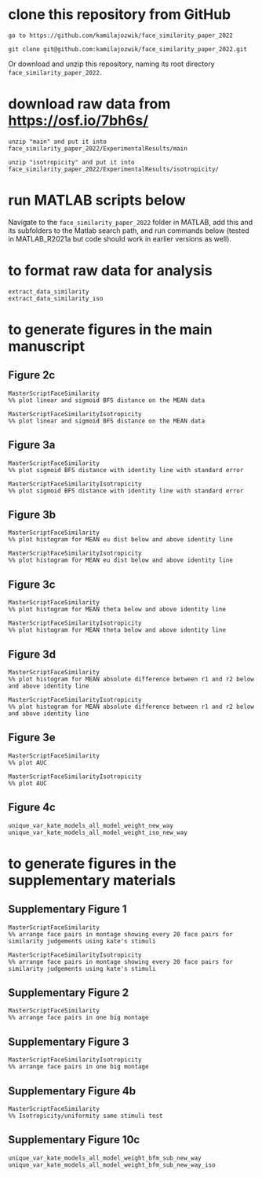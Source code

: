 # clone this repository from GitHub
```
go to https://github.com/kamilajozwik/face_similarity_paper_2022
```
```
git clone git@github.com:kamilajozwik/face_similarity_paper_2022.git
```
Or download and unzip this repository, naming its root directory `face_similarity_paper_2022`.

# download raw data from https://osf.io/7bh6s/
```
unzip "main" and put it into face_similarity_paper_2022/ExperimentalResults/main
```
```
unzip "isotropicity" and put it into face_similarity_paper_2022/ExperimentalResults/isotropicity/
```

# run MATLAB scripts below
Navigate to the `face_similarity_paper_2022` folder in MATLAB, add this and its subfolders to the Matlab search path, and run commands below (tested in MATLAB_R2021a but code should work in earlier versions as well).

# to format raw data for analysis
```
extract_data_similarity
extract_data_similarity_iso
```

# to generate figures in the main manuscript
## Figure 2c
```
MasterScriptFaceSimilarity
%% plot linear and sigmoid BFS distance on the MEAN data 

MasterScriptFaceSimilarityIsotropicity
%% plot linear and sigmoid BFS distance on the MEAN data 
```
## Figure 3a
```
MasterScriptFaceSimilarity
%% plot sigmoid BFS distance with identity line with standard error 
```
```
MasterScriptFaceSimilarityIsotropicity
%% plot sigmoid BFS distance with identity line with standard error 
```
## Figure 3b
```
MasterScriptFaceSimilarity
%% plot histogram for MEAN eu dist below and above identity line

MasterScriptFaceSimilarityIsotropicity
%% plot histogram for MEAN eu dist below and above identity line
```
## Figure 3c
```
MasterScriptFaceSimilarity
%% plot histogram for MEAN theta below and above identity line

MasterScriptFaceSimilarityIsotropicity
%% plot histogram for MEAN theta below and above identity line
```
## Figure 3d
```
MasterScriptFaceSimilarity
%% plot histogram for MEAN absolute difference between r1 and r2 below and above identity line

MasterScriptFaceSimilarityIsotropicity
%% plot histogram for MEAN absolute difference between r1 and r2 below and above identity line
```
## Figure 3e
```
MasterScriptFaceSimilarity
%% plot AUC

MasterScriptFaceSimilarityIsotropicity
%% plot AUC
```
## Figure 4c
```
unique_var_kate_models_all_model_weight_new_way
unique_var_kate_models_all_model_weight_iso_new_way
```

# to generate figures in the supplementary materials
## Supplementary Figure 1
```
MasterScriptFaceSimilarity
%% arrange face pairs in montage showing every 20 face pairs for similarity judgements using kate's stimuli

MasterScriptFaceSimilarityIsotropicity
%% arrange face pairs in montage showing every 20 face pairs for similarity judgements using kate's stimuli
```
## Supplementary Figure 2
```
MasterScriptFaceSimilarity
%% arrange face pairs in one big montage
```
## Supplementary Figure 3
```
MasterScriptFaceSimilarityIsotropicity
%% arrange face pairs in one big montage
```
## Supplementary Figure 4b
```
MasterScriptFaceSimilarity
%% Isotropicity/uniformity same stimuli test
```
## Supplementary Figure 10c
```
unique_var_kate_models_all_model_weight_bfm_sub_new_way
unique_var_kate_models_all_model_weight_bfm_sub_new_way_iso
```

